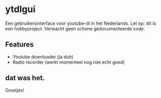 # ytdlgui
Een gebruikersinterface voor youtube-dl in het Nederlands. Let op: dit is een hobbyproject. Verwacht geen schone gedocumenteerde code.

## Features
- Youtube downloader (ja duh)
- Radio recorder (werkt momenteel nog niet echt goed)

## dat was het.
Groetjes!
